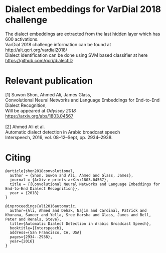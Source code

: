 # Dialect embeddings for VarDial 2018 challenge
The dialect embeddings are extracted from the last hidden layer which has 600 activations. <br>
VarDial 2018 challenge information can be found at http://alt.qcri.org/vardial2018/ <br>
Dialect identification can be done using SVM based classifier at here https://github.com/qcri/dialectID<br>


# Relevant publication
[1] Suwon Shon, Ahmed Ali, James Glass,<br />
Convolutional Neural Networks and Language Embeddings for End-to-End Dialect Recognition,<br />
Will be appeared at *Odyssey 2018*<br />
https://arxiv.org/abs/1803.04567<br /><br>
[2] Ahmed Ali et al.<br>
Automatic dialect detection in Arabic broadcast speech<br>
Interspeech, 2016, vol. 08–12–Sept, pp. 2934–2938.


# Citing

    @article{shon2018convolutional,
      author = {Shon, Suwon and Ali, Ahmed and Glass, James},
      journal = {ArXiv e-prints arXiv:1803.04567},
      title = {{Convolutional Neural Networks and Language Embeddings for End-to-End Dialect Recognition}},
      year = {2018}
    }

    @inproceedings{ali2016automatic,
      author={Ali, Ahmed and Dehak, Najim and Cardinal, Patrick and Khurana, Sameer and Yella, Sree Harsha and Glass, James and Bell, Peter and Renals, Steve},
      title={Automatic Dialect Detection in Arabic Broadcast Speech},
      booktitle={Interspeech},
      address={San Francisco, CA, USA}
      pages={2934--2938},
      year={2016}
    }
